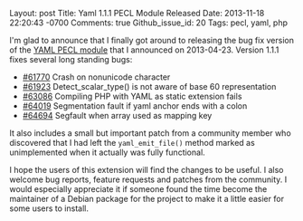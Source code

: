 Layout: post
Title: Yaml 1.1.1 PECL Module Released
Date: 2013-11-18 22:20:43 -0700
Comments: true
Github_issue_id: 20
Tags: pecl, yaml, php

I'm glad to announce that I finally got around to releasing the bug fix
version of the [YAML PECL module](http://pecl.php.net/package/yaml) that
I announced on 2013-04-23. Version 1.1.1 fixes several long standing bugs:

- [#61770](https://bugs.php.net/bug.php?id=61770) Crash on nonunicode character
- [#61923](https://bugs.php.net/bug.php?id=61923) Detect_scalar_type() is not aware of base 60 representation
- [#63086](https://bugs.php.net/bug.php?id=63086) Compiling PHP with YAML as static extension fails
- [#64019](https://bugs.php.net/bug.php?id=64019) Segmentation fault if yaml anchor ends with a colon
- [#64694](https://bugs.php.net/bug.php?id=64694) Segfault when array used as mapping key

<!-- more -->

It also includes a small but important patch from a community member who
discovered that I had left the `yaml_emit_file()` method marked as
unimplemented when it actually was fully functional.

I hope the users of this extension will find the changes to be useful. I also
welcome bug reports, feature requests and patches from the community. I would
especially appreciate it if someone found the time become the maintainer of
a Debian package for the project to make it a little easier for some users to
install.
